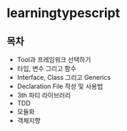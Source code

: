 # learningtypescript
## 목차
  * Tool과 프레임워크 선택하기
  * 타입, 변수 그리고 함수
  * Interface, Class 그리고 Generics
  * Declaration File 작성 및 사용법
  * 3th 파티 라이브러리
  * TDD
  * 모듈화
  * 객체지향
